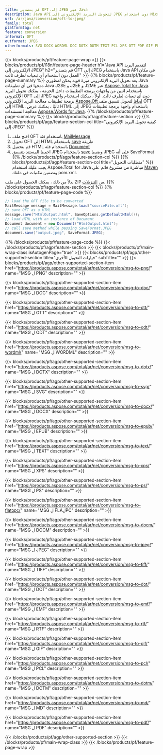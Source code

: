 ```yaml
---
title: قم بتصدير OFT إلى JPEG عبر Java
description: Java API لتحويل البريد الإلكتروني إلى JPEG دون استخدام Microsoft Word أو Outlook
url: /ar/java/conversion/oft-to-jpeg/
family: total
platformtag: net
feature: conversion
informat: OFT
outformat: JPEG
otherformats: SVG DOCX WORDML DOC DOTX DOTM TEXT PCL XPS OTT PDF GIF FLATOPC MD EPUB TIFF PNG PS DOCM RTF DOT EMF JPEG ODT
---
```

{{< blocks/products/pf/feature-page-wrap >}}
{{< blocks/products/pf/i18n/feature-page-header h1="Java API لتقديم البريد الإلكتروني إلى JPEG" h2="قم بتصدير OFT إلى JPEG باستخدام Java API في مكان العمل دون استخدام أي تبعيات لطرف ثالث" >}}
{{% blocks/products/pf/feature-page-summary %}}
يعد تحويل البريد الإلكتروني ميزة قوية يمكن لمطوري Java دمجها في أي تطبيقات Java J2SE و J2EE و J2ME عبر [Aspose.Total for Java](https://products.aspose.com/total/java/). باستخدام اثنين من واجهات برمجة التطبيقات داخل الحزمة ، يمكنك تحويل البريد الإلكتروني OFT إلى JPEG دون أي تبعيات لطرف ثالث. أولاً ، يمكنك استخدام واجهة برمجة تطبيقات معالجة البريد الإلكتروني [Aspose.Oft لجافا](https://products.aspose.com/oft/java/) لتحويل تنسيق ملف OFT إلى HTML. ثانيًا ، يمكنك عرض HTML إلى JPEG باستخدام واجهة برمجة تطبيقات معالجة المستندات [Aspose.Words for Java](https://products.aspose.com/words/java/).
{{% /blocks/products/pf/feature-page-summary  %}}
{{< blocks/products/pf/agp/feature-section >}}
{{% blocks/products/pf/agp/feature-section-col title="كيفية تحويل البريد الإلكتروني إلى JPEG" %}}
1. افتح ملف OFT باستخدام فئة [MailMessage](https://apireference.aspose.com/oft/java/com.aspose.oft/mailmessage)
2. تحويل OFT إلى HTML باستخدام [save](https://apireference.aspose.com/oft/java/com.aspose.oft/MailMessage#save (java.io.OutputStream،٪ 20com.aspose.oft.SaveOptions)) طريقة
3. قم بتحميل HTML باستخدام فئة [Document](https://apireference.aspose.com/words/java/com.aspose.words/Document)
4. احفظ المستند بتنسيق JPEG باستخدام [save](https://apireference.aspose.com/words/java/com.aspose.words/Document#save (java.lang.String، com.aspose.words.SaveOptions)) وضبط JPEG على أنه SaveFormat
{{% /blocks/products/pf/agp/feature-section-col %}}
{{% blocks/products/pf/agp/feature-section-col title="متطلبات التحويل" %}}
يجب عليك استخدام Aspose.Total for Java مباشرة من مشروع قائم على [Maven](https://repository.aspose.com/webapp/#/artifacts/browse/tree/General/repo/com/aspose/aspose-total) وتضمين مكتبات في ملفك pom.xml.

بدلاً من ذلك ، يمكنك الحصول على ملف ZIP من [التنزيلات](https://downloads.aspose.com/total/java).
{{% /blocks/products/pf/agp/feature-section-col %}}
{{% blocks/products/pf/feature-page-code %}}
```cs
// load the OFT file to be converted
MailMessage message = MailMessage.load("sourceFile.oft"); 
// save OFT as a HTML 
message.save("HtmlOutput.html", SaveOptions.getDefaultHtml());
// load HTML with an instance of Document
Document document = new Document("HtmlOutput.html");
// call save method while passing SaveFormat.JPEG
document.save("output.jpeg", SaveFormat.JPEG);   
```
{{% /blocks/products/pf/feature-page-code %}}
{{< /blocks/products/pf/agp/feature-section >}}
{{< blocks/products/pf/main-wrap-class isAutogenPage="true" >}}
{{< blocks/products/pf/agp/other-supported-section title="خيارات التحويل الأخرى" subTitle="" >}}
{{< blocks/products/pf/agp/other-supported-section-item href="https://products.aspose.com/total/ar/net/conversion/msg-to-png/" name="MSG ل PNG" description="" >}}

{{< blocks/products/pf/agp/other-supported-section-item href="https://products.aspose.com/total/ar/net/conversion/msg-to-doc/" name="MSG ل DOC" description="" >}}

{{< blocks/products/pf/agp/other-supported-section-item href="https://products.aspose.com/total/ar/net/conversion/msg-to-ott/" name="MSG ل OTT" description="" >}}

{{< blocks/products/pf/agp/other-supported-section-item href="https://products.aspose.com/total/ar/net/conversion/msg-to-odt/" name="MSG ل ODT" description="" >}}

{{< blocks/products/pf/agp/other-supported-section-item href="https://products.aspose.com/total/ar/net/conversion/msg-to-wordml/" name="MSG ل WORDML" description="" >}}

{{< blocks/products/pf/agp/other-supported-section-item href="https://products.aspose.com/total/ar/net/conversion/msg-to-dotx/" name="MSG ل DOTX" description="" >}}

{{< blocks/products/pf/agp/other-supported-section-item href="https://products.aspose.com/total/ar/net/conversion/msg-to-svg/" name="MSG ل SVG" description="" >}}

{{< blocks/products/pf/agp/other-supported-section-item href="https://products.aspose.com/total/ar/net/conversion/msg-to-docx/" name="MSG ل DOCX" description="" >}}

{{< blocks/products/pf/agp/other-supported-section-item href="https://products.aspose.com/total/ar/net/conversion/msg-to-epub/" name="MSG ل EPUB" description="" >}}

{{< blocks/products/pf/agp/other-supported-section-item href="https://products.aspose.com/total/ar/net/conversion/msg-to-text/" name="MSG ل TEXT" description="" >}}

{{< blocks/products/pf/agp/other-supported-section-item href="https://products.aspose.com/total/ar/net/conversion/msg-to-xps/" name="MSG ل XPS" description="" >}}

{{< blocks/products/pf/agp/other-supported-section-item href="https://products.aspose.com/total/ar/net/conversion/msg-to-ps/" name="MSG ل PS" description="" >}}

{{< blocks/products/pf/agp/other-supported-section-item href="https://products.aspose.com/total/ar/net/conversion/msg-to-flatopc/" name="MSG ل FLAلPC" description="" >}}

{{< blocks/products/pf/agp/other-supported-section-item href="https://products.aspose.com/total/ar/net/conversion/msg-to-docm/" name="MSG ل DOCM" description="" >}}

{{< blocks/products/pf/agp/other-supported-section-item href="https://products.aspose.com/total/ar/net/conversion/msg-to-jpeg/" name="MSG ل JPEG" description="" >}}

{{< blocks/products/pf/agp/other-supported-section-item href="https://products.aspose.com/total/ar/net/conversion/msg-to-tiff/" name="MSG ل TIFF" description="" >}}

{{< blocks/products/pf/agp/other-supported-section-item href="https://products.aspose.com/total/ar/net/conversion/msg-to-dot/" name="MSG ل DOT" description="" >}}

{{< blocks/products/pf/agp/other-supported-section-item href="https://products.aspose.com/total/ar/net/conversion/msg-to-emf/" name="MSG ل EMF" description="" >}}

{{< blocks/products/pf/agp/other-supported-section-item href="https://products.aspose.com/total/ar/net/conversion/msg-to-rtf/" name="MSG ل RTF" description="" >}}

{{< blocks/products/pf/agp/other-supported-section-item href="https://products.aspose.com/total/ar/net/conversion/msg-to-gif/" name="MSG ل GIF" description="" >}}

{{< blocks/products/pf/agp/other-supported-section-item href="https://products.aspose.com/total/ar/net/conversion/msg-to-pcl/" name="MSG ل PCL" description="" >}}

{{< blocks/products/pf/agp/other-supported-section-item href="https://products.aspose.com/total/ar/net/conversion/msg-to-dotm/" name="MSG ل DOTM" description="" >}}

{{< blocks/products/pf/agp/other-supported-section-item href="https://products.aspose.com/total/ar/net/conversion/msg-to-md/" name="MSG ل MD" description="" >}}

{{< blocks/products/pf/agp/other-supported-section-item href="https://products.aspose.com/total/ar/net/conversion/msg-to-pdf/" name="MSG ل PDF" description="" >}}


{{< /blocks/products/pf/agp/other-supported-section >}}
{{< /blocks/products/pf/main-wrap-class >}}
{{< /blocks/products/pf/feature-page-wrap >}}